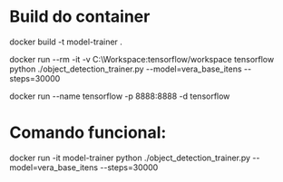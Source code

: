 # Build do container
docker build -t model-trainer .


docker run --rm -it -v C:\Workspace:tensorflow/workspace tensorflow python ./object_detection_trainer.py --model=vera_base_itens --steps=30000

docker run --name tensorflow -p 8888:8888 -d tensorflow

# Comando funcional:
docker run -it model-trainer python ./object_detection_trainer.py --model=vera_base_itens --steps=30000
